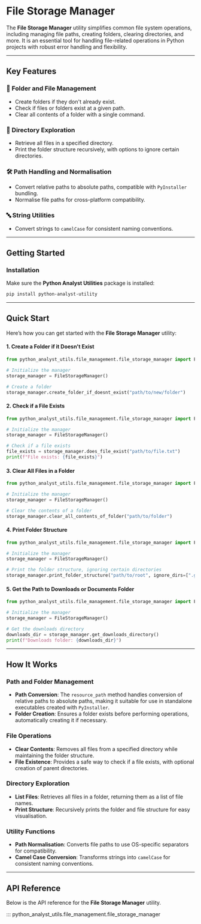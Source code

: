 # File Storage Manager

The **File Storage Manager** utility simplifies common file system operations, including managing file paths, creating folders, clearing directories, and more. It is an essential tool for handling file-related operations in Python projects with robust error handling and flexibility.

---

## Key Features

### 📂 Folder and File Management
- Create folders if they don't already exist.
- Check if files or folders exist at a given path.
- Clear all contents of a folder with a single command.

### 📁 Directory Exploration
- Retrieve all files in a specified directory.
- Print the folder structure recursively, with options to ignore certain directories.

### 🛠️ Path Handling and Normalisation
- Convert relative paths to absolute paths, compatible with `PyInstaller` bundling.
- Normalise file paths for cross-platform compatibility.

### 🔤 String Utilities
- Convert strings to `camelCase` for consistent naming conventions.

---

## Getting Started

### Installation

Make sure the **Python Analyst Utilities** package is installed:

```bash
pip install python-analyst-utility
```

---

## Quick Start

Here’s how you can get started with the **File Storage Manager** utility:

#### 1. Create a Folder if it Doesn't Exist

```python
from python_analyst_utils.file_management.file_storage_manager import FileStorageManager

# Initialize the manager
storage_manager = FileStorageManager()

# Create a folder
storage_manager.create_folder_if_doesnt_exist("path/to/new/folder")
```

#### 2. Check if a File Exists

```python
from python_analyst_utils.file_management.file_storage_manager import FileStorageManager

# Initialize the manager
storage_manager = FileStorageManager()

# Check if a file exists
file_exists = storage_manager.does_file_exist("path/to/file.txt")
print(f"File exists: {file_exists}")
```

#### 3. Clear All Files in a Folder

```python
from python_analyst_utils.file_management.file_storage_manager import FileStorageManager

# Initialize the manager
storage_manager = FileStorageManager()

# Clear the contents of a folder
storage_manager.clear_all_contents_of_folder("path/to/folder")
```

#### 4. Print Folder Structure

```python
from python_analyst_utils.file_management.file_storage_manager import FileStorageManager

# Initialize the manager
storage_manager = FileStorageManager()

# Print the folder structure, ignoring certain directories
storage_manager.print_folder_structure("path/to/root", ignore_dirs=[".git", "__pycache__"])
```

#### 5. Get the Path to Downloads or Documents Folder

```python
from python_analyst_utils.file_management.file_storage_manager import FileStorageManager

# Initialize the manager
storage_manager = FileStorageManager()

# Get the downloads directory
downloads_dir = storage_manager.get_downloads_directory()
print(f"Downloads folder: {downloads_dir}")
```

---

## How It Works

### Path and Folder Management
- **Path Conversion**: The `resource_path` method handles conversion of relative paths to absolute paths, making it suitable for use in standalone executables created with `PyInstaller`.
- **Folder Creation**: Ensures a folder exists before performing operations, automatically creating it if necessary.

### File Operations
- **Clear Contents**: Removes all files from a specified directory while maintaining the folder structure.
- **File Existence**: Provides a safe way to check if a file exists, with optional creation of parent directories.

### Directory Exploration
- **List Files**: Retrieves all files in a folder, returning them as a list of file names.
- **Print Structure**: Recursively prints the folder and file structure for easy visualisation.

### Utility Functions
- **Path Normalisation**: Converts file paths to use OS-specific separators for compatibility.
- **Camel Case Conversion**: Transforms strings into `camelCase` for consistent naming conventions.

---

## API Reference

Below is the API reference for the **File Storage Manager** utility.

::: python_analyst_utils.file_management.file_storage_manager